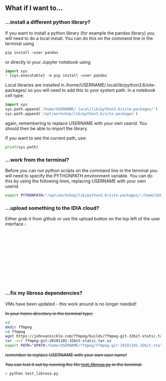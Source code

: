 ## What if I want to...

### ...install a different python library?

If you want to install a python library (for example the pandas library) you will need to do a local install. You can do this on the command line in the terminal using

```python
pip install —user pandas
```

or directly in your Jupyter notebook using

```python
import sys
! {sys.executable} -m pip install —user pandas
```

Local libraries are installed in /home/USERNAME/.local/lib/python3.6/site-packages/ so you will need to add this to your system path. In a notebook cell type:

```python
import sys
sys.path.append('/home/USERNAME/.local/lib/python3.6/site-packages/')
sys.path.append('/opt/workshop/lib/python3.6/site-packages')
```

again, remembering to replace USERNAME with your own userid. You should then be able to import the library.

If you want to see the current path, use:

```python
print(sys.path)
```

### ...work from the terminal?

Before you can run python scripts on the command line in the terminal you will need to specify the PYTHONPATH environment variable. You can do this by using the following lines, replacing USERNAME with your own userid.

```bash
export PYTHONPATH="/opt/workshop/lib/python3.6/site-packages/:/home/USERNAME/.local/lib/python3.6/site-packages/"
```

### ...upload something to the IDIA cloud?

Either grab it from github or use the upload button on the top left of the user interface <img src="https://github.com/darabigdata/IDWBotswana/blob/master/media/upload.png" width=5%>

### ...fix my librosa dependencies?

VMs have been updated - this work around is no longer needed!

~~In your home directory in the terminal type:~~

```bash
cd
mkdir ffmpeg
cd ffmpeg
wget https://johnvansickle.com/ffmpeg/builds/ffmpeg-git-32bit-static.tar.xz
tar -xvf ffmpeg-git-20181101-32bit-static.tar.xz
export PATH="$PATH:/home/USERNAME/ffmpeg/ffmpeg-git-20181101-32bit-static"
```

~~remember to replace USERNAME with your own user name!~~

~~You can test it out by running the file [test_librosa.py](https://github.com/darabigdata/IDWBotswana/blob/master/IDIA/test_librosa.py) in the terminal:~~

```bash
> python test_librosa.py
```
